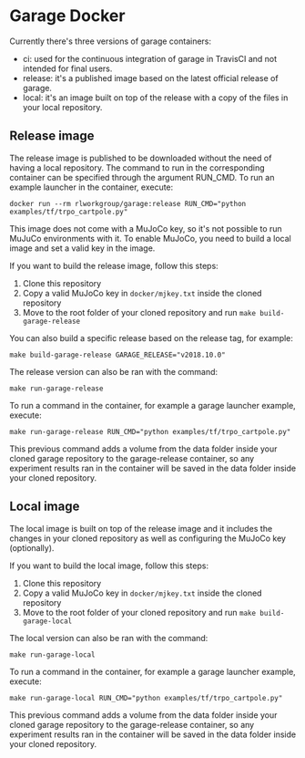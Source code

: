# Garage Docker

Currently there's three versions of garage containers:
  - ci: used for the continuous integration of garage in TravisCI and not
    intended for final users.
  - release: it's a published image based on the latest official release of
    garage.
  - local: it's an image built on top of the release with a copy of the files
    in your local repository.

## Release image

The release image is published to be downloaded without the need of having
a local repository. The command to run in the corresponding container can be
specified through the argument RUN_CMD. To run an example launcher in the
container, execute:
```
docker run --rm rlworkgroup/garage:release RUN_CMD="python examples/tf/trpo_cartpole.py"
```
This image does not come with a MuJoCo key, so it's not possible to run MuJuCo
environments with it. To enable MuJoCo, you need to build a local image and
set a valid key in the image.

If you want to build the release image, follow this steps:
  1. Clone this repository
  2. Copy a valid MuJoCo key in `docker/mjkey.txt` inside the cloned repository
  3. Move to the root folder of your cloned repository and run
    ```
    make build-garage-release
    ```

You can also build a specific release based on the release tag, for example:
```
make build-garage-release GARAGE_RELEASE="v2018.10.0"
```

The release version can also be ran with the command:
```
make run-garage-release
```

To run a command in the container, for example a garage launcher example,
execute:
```
make run-garage-release RUN_CMD="python examples/tf/trpo_cartpole.py"
```

This previous command adds a volume from the data folder inside your cloned
garage repository to the garage-release container, so any experiment results
ran in the container will be saved in the data folder inside your cloned
repository.

## Local image

The local image is built on top of the release image and it includes the
changes in your cloned repository as well as configuring the MuJoCo key
(optionally).

If you want to build the local image, follow this steps:
  1. Clone this repository
  2. Copy a valid MuJoCo key in `docker/mjkey.txt` inside the cloned repository
  3. Move to the root folder of your cloned repository and run
    ```
    make build-garage-local
    ```

The local version can also be ran with the command:
```
make run-garage-local
```

To run a command in the container, for example a garage launcher example,
execute:
```
make run-garage-local RUN_CMD="python examples/tf/trpo_cartpole.py"
```

This previous command adds a volume from the data folder inside your cloned
garage repository to the garage-release container, so any experiment results
ran in the container will be saved in the data folder inside your cloned
repository.
